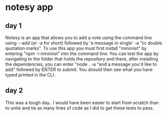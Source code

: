 # notesy app
## day 1
Notesy is an app that allows you to add a note using the command line using --add (or -a for short) followed by 'a message in single' -a "or double quotation marks".
To use this app you must first install "minimist" by entering "npm -i minimist" into the command line.
You can test the app by navigating to the folder that holds the repository and there, after installing the dependencies, you can enter "node . -a "and a message you'd like to add"
followed by ENTER to submit. 
You should then see what you have typed printed in the CLI. 

## day 2
This was a tough day.. I would have been easier to start from scratch than to untie and tie as many lines of code as I did to get these tests to pass. 
